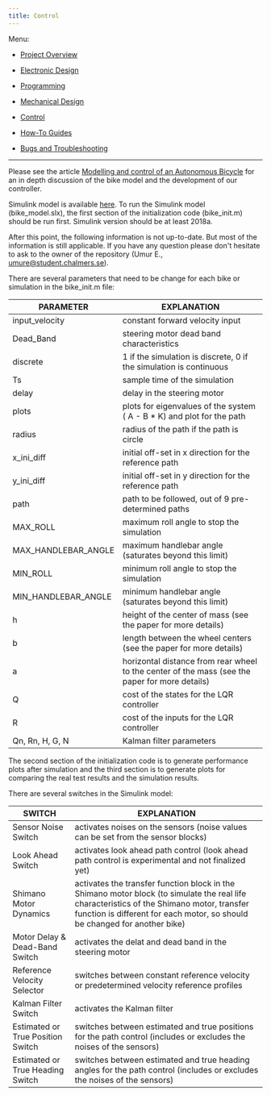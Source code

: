 ```yaml
---
title: Control
---
```


Menu:

* [Project Overview](https://chalmersbike.github.io/pages/overview.html)

* [Electronic Design](https://chalmersbike.github.io/pages/electronics.html)

* [Programming](https://chalmersbike.github.io/pages/programming.html)

* [Mechanical Design](https://chalmersbike.github.io/pages/mechanical.html)

* [Control](https://chalmersbike.github.io/pages/control.html)

* [How-To Guides](https://chalmersbike.github.io/pages/howto/)

* [Bugs and Troubleshooting](https://chalmersbike.github.io/pages/bugs.html)

---

Please see the article [Modelling and control of an Autonomous Bicycle](../docs/Modelling%20and%20control%20of%20an%20Autonomous%20Bicycle.pdf) for an in depth discussion of the bike model and the development of our controller.

Simulink model is available [here](https://github.com/chalmersbike/simulink). To run the Simulink model (bike_model.slx), the first section of the initialization code (bike_init.m) should be run first. Simulink version should be at least 2018a.

After this point, the following information is not up-to-date. But most of the information is still applicable. If you have any question please don't hesitate to ask to the owner of the repository (Umur E., umure@student.chalmers.se).

There are several parameters that need to be change for each bike or simulation in the bike_init.m file:

PARAMETER       | EXPLANATION
---------       | -----------
input_velocity  | constant forward velocity input
Dead_Band       | steering motor dead band characteristics
discrete        | 1 if the simulation is discrete, 0 if the simulation is continuous
Ts              | sample time of the simulation
delay           | delay in the steering motor
plots           | plots for eigenvalues of the system ( A - B * K) and plot for the path
radius          | radius of the path if the path is circle 
x_ini_diff      | initial off-set in x direction for the reference path
y_ini_diff      | initial off-set in y direction for the reference path
path            | path to be followed, out of 9 pre-determined paths
MAX_ROLL            | maximum roll angle to stop the simulation
MAX_HANDLEBAR_ANGLE | maximum handlebar angle (saturates beyond this limit)
MIN_ROLL            | minimum roll angle to stop the simulation
MIN_HANDLEBAR_ANGLE | minimum handlebar angle (saturates beyond this limit)
h | height of the center of mass (see the paper for more details)
b | length between the wheel centers (see the paper for more details)
a | horizontal distance from rear wheel to the center of the mass (see the paper for more details)
Q               | cost of the states for the LQR controller
R               | cost of the inputs for the LQR controller
Qn, Rn, H, G, N | Kalman filter parameters 

The second section of the initialization code is to generate performance plots after simulation and the third section is to generate plots for comparing the real test results and the simulation results.

There are several switches in the Simulink model:

SWITCH | EXPLANATION
------ | -----------
Sensor Noise Switch | activates noises on the sensors (noise values can be set from the sensor blocks)
Look Ahead Switch | activates look ahead path control (look ahead path control is experimental and not finalized yet)
Shimano Motor Dynamics | activates the transfer function block in the Shimano motor block (to simulate the real life characteristics of the Shimano motor, transfer function is different for each motor, so should be changed for another bike)
Motor Delay & Dead-Band Switch | activates the delat and dead band in the steering motor
Reference Velocity Selector | switches between constant reference velocity or predetermined velocity reference profiles
Kalman Filter Switch | activates the Kalman filter
Estimated or True Position Switch | switches between estimated and true positions for the path control (includes or excludes the noises of the sensors)
Estimated or True Heading Switch | switches between estimated and true heading angles for the path control (includes or excludes the noises of the sensors)
